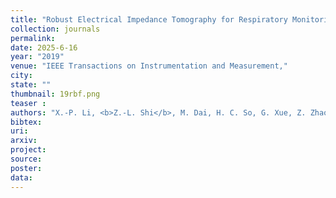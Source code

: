 ```yaml
---
title: "Robust Electrical Impedance Tomography for Respiratory Monitoring"
collection: journals
permalink: 
date: 2025-6-16
year: "2019"
venue: "IEEE Transactions on Instrumentation and Measurement,"
city: 
state: ""
thumbnail: 19rbf.png
teaser : 
authors: "X.-P. Li, <b>Z.-L. Shi</b>, M. Dai, H. C. So, G. Xue, Z. Zhao, and L. Yang"
bibtex: 
uri: 
arxiv: 
project: 
source: 
poster: 
data:
---
```

